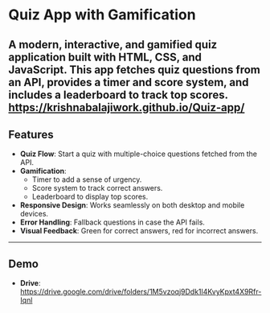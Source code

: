 # Quiz App with Gamification

A modern, interactive, and gamified quiz application built with **HTML**, **CSS**, and **JavaScript**. This app fetches quiz questions from an API, provides a timer and score system, and includes a leaderboard to track top scores.
https://krishnabalajiwork.github.io/Quiz-app/
---

## Features

- **Quiz Flow**: Start a quiz with multiple-choice questions fetched from the API.
- **Gamification**:
  - Timer to add a sense of urgency.
  - Score system to track correct answers.
  - Leaderboard to display top scores.
- **Responsive Design**: Works seamlessly on both desktop and mobile devices.
- **Error Handling**: Fallback questions in case the API fails.
- **Visual Feedback**: Green for correct answers, red for incorrect answers.

---

## Demo
- **Drive**: https://drive.google.com/drive/folders/1M5vzoqj9Ddk1l4KvyKpxt4X9Rfr-Iqnl

